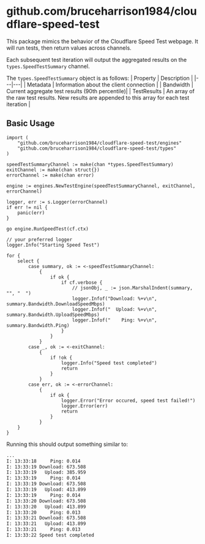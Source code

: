 # github.com/bruceharrison1984/cloudflare-speed-test

This package mimics the behavior of the Cloudflare Speed Test webpage. It will run tests, then return values across channels.

Each subsequent test iteration will output the aggregated results on the `types.SpeedTestSummary` channel.

The `types.SpeedTestSummary` object is as follows:
| Property | Description |
|---|---|
| Metadata | Information about the client connection |
| Bandwidth | Current aggregate test results (90th percentile)|
| TestResults | An array of the raw test results. New results are appended to this array for each test iteration |

## Basic Usage

```golang
import (
	"github.com/bruceharrison1984/cloudflare-speed-test/engines"
	"github.com/bruceharrison1984/cloudflare-speed-test/types"
)

speedTestSummaryChannel := make(chan *types.SpeedTestSummary)
exitChannel := make(chan struct{})
errorChannel := make(chan error)

engine := engines.NewTestEngine(speedTestSummaryChannel, exitChannel, errorChannel)

logger, err := s.Logger(errorChannel)
if err != nil {
    panic(err)
}

go engine.RunSpeedTest(cf.ctx)

// your preferred logger
logger.Info("Starting Speed Test")

for {
    select {
        case summary, ok := <-speedTestSummaryChannel:
            {
                if ok {
                    if cf.verbose {
                        // jsonObj, _ := json.MarshalIndent(summary, "", "  ")
                        logger.Infof("Download: %+v\n", summary.Bandwidth.DownloadSpeedMbps)
                        logger.Infof("  Upload: %+v\n", summary.Bandwidth.UploadSpeedMbps)
                        logger.Infof("    Ping: %+v\n", summary.Bandwidth.Ping)
                    }
                }
            }
        case _, ok := <-exitChannel:
            {
                if !ok {
                    logger.Info("Speed test completed")
                    return
                }
            }
        case err, ok := <-errorChannel:
            {
                if ok {
                    logger.Error("Error occured, speed test failed!")
                    logger.Error(err)
                    return
                }
            }
    }
}
```

Running this should output something similar to:

```sh
...
I: 13:33:18     Ping: 0.014
I: 13:33:19 Download: 673.508
I: 13:33:19   Upload: 385.959
I: 13:33:19     Ping: 0.014
I: 13:33:19 Download: 673.508
I: 13:33:19   Upload: 413.899
I: 13:33:19     Ping: 0.014
I: 13:33:20 Download: 673.508
I: 13:33:20   Upload: 413.899
I: 13:33:20     Ping: 0.013
I: 13:33:21 Download: 673.508
I: 13:33:21   Upload: 413.899
I: 13:33:21     Ping: 0.013
I: 13:33:22 Speed test completed
```

